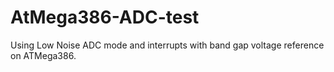 # AtMega386-ADC-test
Using Low Noise ADC mode and interrupts with band gap voltage reference on ATMega386.
